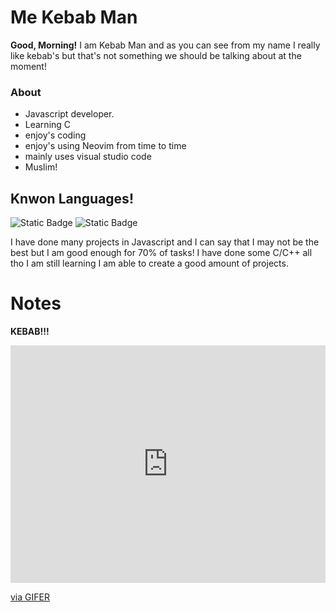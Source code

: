 # Me Kebab Man

**Good, Morning!** I am Kebab Man and as you can see from my name I really like kebab's but that's not something we should be talking about at the moment!

### About
- Javascript developer. 
- Learning C
- enjoy's coding
- enjoy's using Neovim from time to time
- mainly uses visual studio code
- Muslim!

## Knwon Languages!
![Static Badge](https://img.shields.io/badge/C%2FC%2B%2B-44%25-brightgreen)
![Static Badge](https://img.shields.io/badge/Javascript-70%25-brightgreen)

I have done many projects in Javascript and I can say that I may not be the best but I am good enough for 70% of tasks!
I have done some C/C++ all tho I am still learning I am able to create a good amount of projects.

# Notes

**KEBAB!!!**
<div style="padding-top:75.314%;position:relative;"><iframe src="https://gifer.com/embed/7341" width="100%" height="100%" style='position:absolute;top:0;left:0;' frameBorder="0" allowFullScreen></iframe></div><p><a href="https://gifer.com">via GIFER</a></p>
